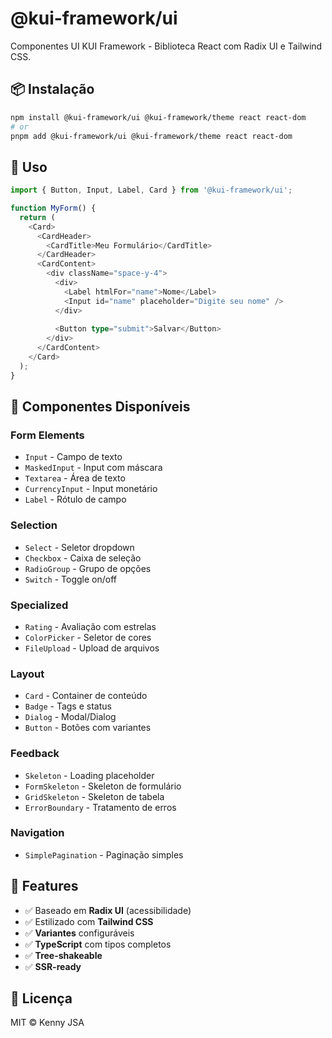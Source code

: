 # @kui-framework/ui

Componentes UI KUI Framework - Biblioteca React com Radix UI e Tailwind CSS.

## 📦 Instalação

```bash
npm install @kui-framework/ui @kui-framework/theme react react-dom
# or
pnpm add @kui-framework/ui @kui-framework/theme react react-dom
```

## 🚀 Uso

```typescript
import { Button, Input, Label, Card } from '@kui-framework/ui';

function MyForm() {
  return (
    <Card>
      <CardHeader>
        <CardTitle>Meu Formulário</CardTitle>
      </CardHeader>
      <CardContent>
        <div className="space-y-4">
          <div>
            <Label htmlFor="name">Nome</Label>
            <Input id="name" placeholder="Digite seu nome" />
          </div>
          
          <Button type="submit">Salvar</Button>
        </div>
      </CardContent>
    </Card>
  );
}
```

## 🎨 Componentes Disponíveis

### Form Elements
- `Input` - Campo de texto
- `MaskedInput` - Input com máscara
- `Textarea` - Área de texto
- `CurrencyInput` - Input monetário
- `Label` - Rótulo de campo

### Selection
- `Select` - Seletor dropdown
- `Checkbox` - Caixa de seleção
- `RadioGroup` - Grupo de opções
- `Switch` - Toggle on/off

### Specialized
- `Rating` - Avaliação com estrelas
- `ColorPicker` - Seletor de cores
- `FileUpload` - Upload de arquivos

### Layout
- `Card` - Container de conteúdo
- `Badge` - Tags e status
- `Dialog` - Modal/Dialog
- `Button` - Botões com variantes

### Feedback
- `Skeleton` - Loading placeholder
- `FormSkeleton` - Skeleton de formulário
- `GridSkeleton` - Skeleton de tabela
- `ErrorBoundary` - Tratamento de erros

### Navigation
- `SimplePagination` - Paginação simples

## 🎯 Features

- ✅ Baseado em **Radix UI** (acessibilidade)
- ✅ Estilizado com **Tailwind CSS**
- ✅ **Variantes** configuráveis
- ✅ **TypeScript** com tipos completos
- ✅ **Tree-shakeable**
- ✅ **SSR-ready**

## 📄 Licença

MIT © Kenny JSA
